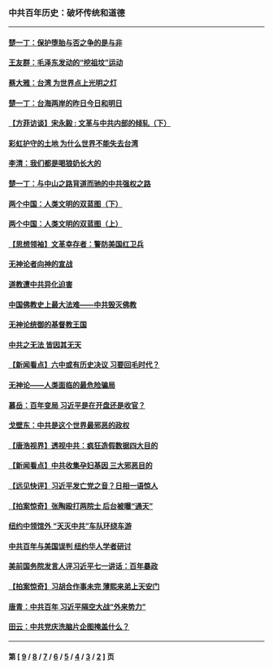 ### 中共百年历史：破坏传统和道德
---
#### [楚一丁：保护堕胎与否之争的是与非](../../pages/nf1176114/n13815642.md?04290430) 
#### [王友群：毛泽东发动的“挖祖坟”运动](../../pages/nf1176114/n13723639.md?04290430) 
#### [蔡大雅：台湾 为世界点上光明之灯](../../pages/nf1176114/n13531530.md?04290430) 
#### [楚一丁：台海两岸的昨日今日和明日](../../pages/nf1176114/n13531468.md?04290430) 
#### [【方菲访谈】宋永毅 : 文革与中共内部的倾轧（下）](../../pages/nf1176114/n13486836.md?04290430) 
#### [彩虹护守的土地 为什么世界不能失去台湾](../../pages/nf1176114/n13476849.md?04290430) 
#### [李清：我们都是喝狼奶长大的](../../pages/nf1176114/n13471478.md?04290430) 
#### [楚一丁：与中山之路背道而驰的中共强权之路](../../pages/nf1176114/n13437270.md?04290430) 
#### [两个中国：人类文明的双蓝图（下）](../../pages/nf1176114/n13423132.md?04290430) 
#### [两个中国：人类文明的双蓝图（上）](../../pages/nf1176114/n13422687.md?04290430) 
#### [【思想领袖】文革幸存者：警防美国红卫兵](../../pages/nf1176114/n13339289.md?04290430) 
#### [无神论者向神的宣战](../../pages/nf1176114/n13281535.md?04290430) 
#### [道教遭中共异化迫害](../../pages/nf1176114/n13281463.md?04290430) 
#### [中国佛教史上最大法难——中共毁灭佛教](../../pages/nf1176114/n13281397.md?04290430) 
#### [无神论统御的基督教王国](../../pages/nf1176114/n13281280.md?04290430) 
#### [中共之无法 皆因其无天](../../pages/nf1176114/n13281088.md?04290430) 
#### [【新闻看点】六中或有历史决议 习要回毛时代？](../../pages/nf1176114/n13222895.md?04290430) 
#### [无神论——人类面临的最危险骗局](../../pages/nf1176114/n13196137.md?04290430) 
#### [慕岳：百年变局 习近平是在开盘还是收官？](../../pages/nf1176114/n13206516.md?04290430) 
#### [戈壁东：中共是这个世界最邪恶的政权](../../pages/nf1176114/n13085641.md?04290430) 
#### [【唐浩视界】透视中共：疯狂造假数据四大目的](../../pages/nf1176114/n13080590.md?04290430) 
#### [【新闻看点】中共收集孕妇基因 三大邪恶目的](../../pages/nf1176114/n13077182.md?04290430) 
#### [【远见快评】习近平发亡党之音？日相一语惊人](../../pages/nf1176114/n13074809.md?04290430) 
#### [【拍案惊奇】张陶殴打两院士 后台被曝“通天”](../../pages/nf1176114/n13070496.md?04290430) 
#### [纽约中领馆外 “天灭中共”车队环绕车游](../../pages/nf1176114/n13070693.md?04290430) 
#### [中共百年与美国误判 纽约华人学者研讨](../../pages/nf1176114/n13067969.md?04290430) 
#### [美前国务院发言人评习近平七一讲话：百年暴政](../../pages/nf1176114/n13066986.md?04290430) 
#### [【拍案惊奇】习胡合作事未完 薄熙来弟上天安门](../../pages/nf1176114/n13065867.md?04290430) 
#### [唐青：中共百年 习近平隔空大战“外来势力”](../../pages/nf1176114/n13065976.md?04290430) 
#### [田云：中共党庆洗脑片企图掩盖什么？](../../pages/nf1176114/n13064395.md?04290430) 

---
#### 第 [ [9](./9.md?04290430) / [8](./8.md?04290430) / [7](./7.md?04290430) / [6](./6.md?04290430) / [5](./5.md?04290430) / [4](./4.md?04290430) / [3](./3.md?04290430) / [2](./2.md?04290430) ] 页

